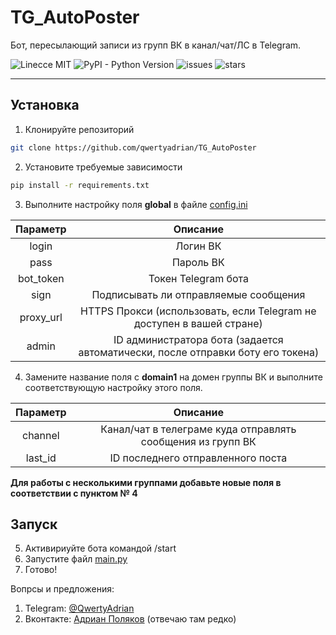 # TG_AutoPoster 
Бот, пересылающий записи из групп ВК в канал/чат/ЛС в Telegram.

![Linecce MIT](https://img.shields.io/github/license/qwertyadrian/TG_AutoPoster.svg) ![PyPI - Python Version](https://img.shields.io/badge/python-3.4%2C%203.5%2C%203.6-orange.svg)
![issues](https://img.shields.io/github/issues/qwertyadrian/TG_AutoPoster.svg) ![stars](https://img.shields.io/github/stars/qwertyadrian/TG_AutoPoster.svg)
***
## Установка
1. Клонируйте репозиторий
```bash
git clone https://github.com/qwertyadrian/TG_AutoPoster
```
2. Установите требуемые зависимости
```bash
pip install -r requirements.txt
```
3. Выполните настройку поля **global** в файле [config.ini](/config.ini)

| Параметр      | Описание  |
| :-------------: | :-----:|
| login | Логин ВК |
| pass | Пароль ВК |
| bot_token | Токен Telegram бота |
| sign | Подписывать ли отправляемые сообщения |
| proxy_url | HTTPS Прокси (использовать, если Telegram не доступен в вашей стране) |
| admin |  ID администратора бота (задается автоматически, после отправки боту его токена) |
4. Замените название поля с **domain1** на домен группы ВК и выполните соответствующую настройку этого поля.

| Параметр | Описание |
| :------: | :------: |
| channel | Канал/чат в телеграме куда отправлять сообщения из групп ВК |
| last_id | ID последнего отправленного поста |

**Для работы с несколькими группами добавьте новые поля в соответствии с пунктом № 4**
## Запуск

5. Активириуйте бота командой /start
6. Запустите файл [main.py](/main.py)
7. Готово!

Вопрсы и предложения:
1. Telegram: [@QwertyAdrian](https://t.me/QwertyAdrian)
2. Вконтакте: [Адриан Поляков](https://vk.com/qwertyadrian) (отвечаю там редко)